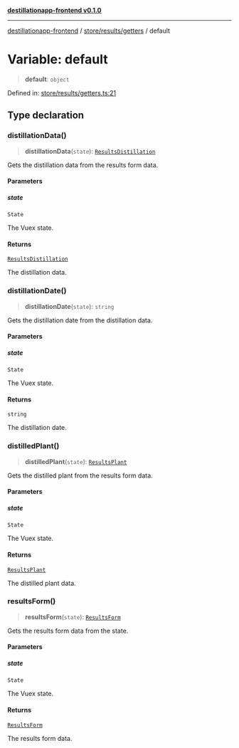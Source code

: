 [**destillationapp-frontend v0.1.0**](../../../../README.md)

***

[destillationapp-frontend](../../../../modules.md) / [store/results/getters](../README.md) / default

# Variable: default

> **default**: `object`

Defined in: [store/results/getters.ts:21](https://github.com/DestillApp/main/blob/ec2df52a50a22efb35f12a0243274f6d03fbca52/frontend/src/store/results/getters.ts#L21)

## Type declaration

### distillationData()

> **distillationData**(`state`): [`ResultsDistillation`](../../../../types/forms/resultsForm/interfaces/ResultsDistillation.md)

Gets the distillation data from the results form data.

#### Parameters

##### state

`State`

The Vuex state.

#### Returns

[`ResultsDistillation`](../../../../types/forms/resultsForm/interfaces/ResultsDistillation.md)

The distillation data.

### distillationDate()

> **distillationDate**(`state`): `string`

Gets the distillation date from the distillation data.

#### Parameters

##### state

`State`

The Vuex state.

#### Returns

`string`

The distillation date.

### distilledPlant()

> **distilledPlant**(`state`): [`ResultsPlant`](../../../../types/forms/resultsForm/interfaces/ResultsPlant.md)

Gets the distilled plant from the results form data.

#### Parameters

##### state

`State`

The Vuex state.

#### Returns

[`ResultsPlant`](../../../../types/forms/resultsForm/interfaces/ResultsPlant.md)

The distilled plant data.

### resultsForm()

> **resultsForm**(`state`): [`ResultsForm`](../../../../types/forms/resultsForm/interfaces/ResultsForm.md)

Gets the results form data from the state.

#### Parameters

##### state

`State`

The Vuex state.

#### Returns

[`ResultsForm`](../../../../types/forms/resultsForm/interfaces/ResultsForm.md)

The results form data.
